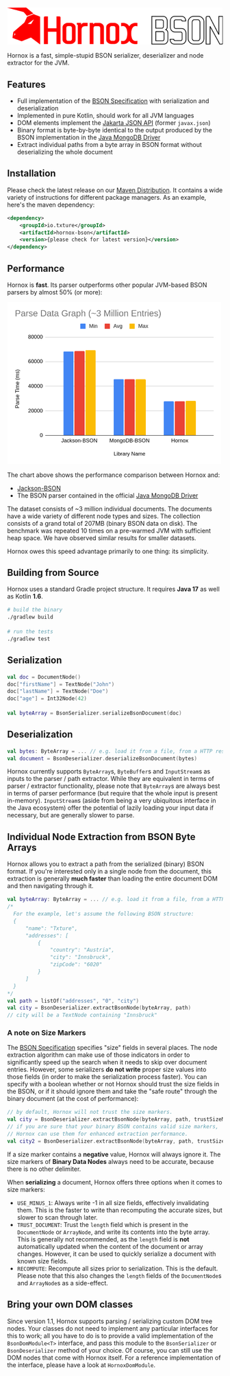 ![Hornox-Bson](logo/hornoxBsonLogo.png)

Hornox is a fast, simple-stupid BSON serializer, deserializer and node extractor for the JVM.

## Features

- Full implementation of the [BSON Specification](https://bsonspec.org/) with serialization and deserialization
- Implemented in pure Kotlin, should work for all JVM languages
- DOM elements implement the [Jakarta JSON API](https://mvnrepository.com/artifact/jakarta.json/jakarta.json-api) (former `javax.json`)
- Binary format is byte-by-byte identical to the output produced by the BSON implementation in the [Java MongoDB Driver](https://www.mongodb.com/java)
- Extract individual paths from a byte array in BSON format without deserializing the whole document

## Installation

Please check the latest release on our [Maven Distribution](https://mvnrepository.com/artifact/io.txture/hornox-bson). It contains a wide variety of instructions for different package managers. As an example, here's the maven dependency:

```xml
<dependency>
    <groupId>io.txture</groupId>
    <artifactId>hornox-bson</artifactId>
    <version>{please check for latest version}</version>
</dependency>

```


## Performance

Hornox is **fast**. Its parser outperforms other popular JVM-based BSON parsers by almost 50% (or more):

<img src="https://github.com/Txture/hornox-bson/blob/main/images/benchmark.png" width="500">

The chart above shows the performance comparison between Hornox and:
- [Jackson-BSON](https://github.com/michel-kraemer/bson4jackson)
- The BSON parser contained in the official [Java MongoDB Driver](https://www.mongodb.com/java)

The dataset consists of ~3 million individual documents. The documents have a wide variety of different
node types and sizes. The collection consists of a grand total of 207MB (binary BSON data on disk). The
benchmark was repeated 10 times on a pre-warmed JVM with sufficient heap space. We have observed similar
results for smaller datasets.

Hornox owes this speed advantage primarily to one thing: its simplicity.

## Building from Source

Hornox uses a standard Gradle project structure. It requires **Java 17** as well as Kotlin **1.6**.

```sh
# build the binary
./gradlew build

# run the tests
./gradlew test
```


## Serialization

```kotlin
val doc = DocumentNode()
doc["firstName"] = TextNode("John")
doc["lastName"] = TextNode("Doe")
doc["age"] = Int32Node(42)

val byteArray = BsonSerializer.serializeBsonDocument(doc)
```

## Deserialization

```kotlin
val bytes: ByteArray = ... // e.g. load it from a file, from a HTTP response...
val document = BsonDeserializer.deserializeBsonDocument(bytes)
```

Hornox currently supports `ByteArray`s, `ByteBuffer`s and `InputStream`s as inputs to the parser / path extractor. While they are equivalent in terms of parser / extractor functionality, please note that `ByteArray`s are always best in terms of parser performance (but require that the whole input is present in-memory). `InputStream`s (aside from being a very ubiquitous interface in the Java ecosystem) offer the potential of lazily loading your input data if necessary, but are generally slower to parse.

## Individual Node Extraction from BSON Byte Arrays

Hornox allows you to extract a path from the serialized (binary) BSON format.
If you're interested only in a single node from the document, this extraction
is generally **much faster** than loading the entire document DOM and then
navigating through it.

```kotlin
val byteArray: ByteArray = ... // e.g. load it from a file, from a HTTP response...
/*
  For the example, let's assume the following BSON structure:
  {
      "name": "Txture",
      "addresses": [
          {
              "country": "Austria",
              "city": "Innsbruck",
              "zipCode": "6020"
          }
      ]
  }
*/
val path = listOf("addresses", "0", "city")
val city = BsonDeserializer.extractBsonNode(byteArray, path)
// city will be a TextNode containing "Innsbruck"
```

### A note on Size Markers

The [BSON Specification](https://bsonspec.org/spec.html) specifies "size" fields in several places. The node extraction algorithm can make use of those indicators in order to significantly speed up the search when it needs to skip over document entries. However, some serializers **do not write** proper size values into those fields (in order to make the serialization process faster). You can specify with a boolean whether or not Hornox should trust the size fields in the BSON, or if it should ignore them and take the "safe route" through the binary document (at the cost of performance):

```kotlin
// by default, Hornox will not trust the size markers.
val city = BsonDeserializer.extractBsonNode(byteArray, path, trustSizeMarkers = false)
// if you are sure that your binary BSON contains valid size markers, 
// Hornox can use them for enhanced extraction performance.
val city2 = BsonDeserializer.extractBsonNode(byteArray, path, trustSizeMarkers = true)
```

If a size marker contains a **negative** value, Hornox will always ignore it. The size markers of **Binary Data Nodes** always need to be accurate, because there is no other delimiter.

When **serializing** a document, Hornox offers three options when it comes to size markers:
 - `USE_MINUS_1`: Always write -1 in all size fields, effectively invalidating them. This is the faster to write than recomputing the accurate sizes, but slower to scan through later.
 - `TRUST_DOCUMENT`: Trust the `length` field which is present in the `DocumentNode` or `ArrayNode`, and write its contents into the byte array. This is generally not recommended, as the `length` field is **not** automatically updated when the content of the document or array changes. However, it can be used to quickly serialize a document with known size fields.
 - `RECOMPUTE`: Recompute all sizes prior to serialization. This is the default. Please note that this also changes the `length` fields of the `DocumentNode`s and `ArrayNode`s as a side-effect. 

## Bring your own DOM classes

Since version 1.1, Hornox supports parsing / serializing custom DOM tree nodes. Your classes do not need to implement any particular interfaces for this to work; all you have to do is to provide a valid implementation of the `BsonDomModule<T>` interface, and pass this module to the `BsonSerializer` or `BsonDeserializer` method of your choice. Of course, you can still use the DOM nodes that come with Hornox itself. For a reference implementation of the interface, please have a look at `HornoxDomModule`.
